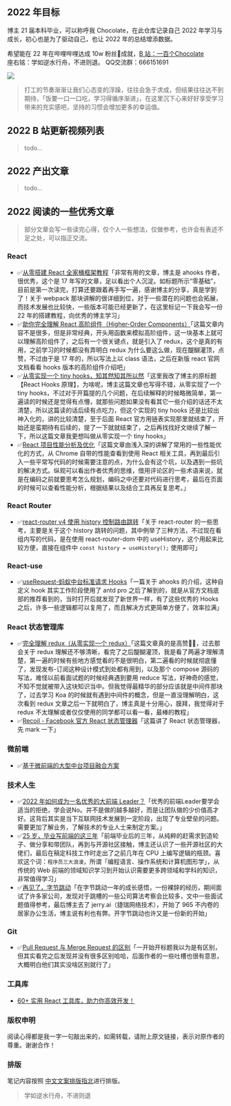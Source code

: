 ## 2022 年目标


博主 21 届本科毕业，可以称呼我 Chocolate，在此仓库记录自己 2022 年学习与成长，初心也是为了驱动自己，也让 2022 年的总结增添数据。


希望能在 22 年在哔哩哔哩达成 10w 粉丝:100:成就，<a href="https://space.bilibili.com/351534170">B 站：一百个Chocolate</a><br/>座右铭：学如逆水行舟，不进则退。 QQ交流群：666151691

<a href="https://space.bilibili.com/351534170"><img src="https://img.shields.io/badge/dynamic/json?labelColor=FE7398&logo=bilibili&logoColor=white&label=bilibili%20fans&color=00aeec&query=%24.data.totalSubs&url=https%3A%2F%2Fapi.spencerwoo.com%2Fsubstats%2F%3Fsource%3Dbilibili%26queryKey%3D351534170" /></a>



> 打工的节奏渐渐让我们心态变的浮躁，往往会急于求成，但结果往往达不到期待，「饭要一口一口吃，学习得循序渐进」，在这里沉下心来好好享受学习带来的充实感吧，坚持的习惯会增加更多的幸运值。

## 2022 B 站更新视频列表

> todo...



## 2022 产出文章

> todo...

## 2022 阅读的一些优秀文章

> 部分文章会写一些读完心得，仅个人一些想法，仅做参考，也许会有表述不足之处，可以指正交流。


### React

- :white_check_mark:[从零搭建 React 全家桶框架教程](https://github.com/brickspert/blog/issues/1)「非常有用的文章，博主是 ahooks 作者，很优秀，这个是 17 年写的文章，足以看出个人沉淀。如标题所示“零基础”，目前是第一次读完，打算还要跟着再手写一遍，感谢博主的分享，真是学到了！关于 webpack 那块讲解的很详细到位，对于一些潜在的问题也会拓展，而技术发展也比较快，一些版本可能已经更新了，在这里标记一下我会写一份 22 年的搭建教程，向优秀的博主学习」
- :white_check_mark:[助你完全理解 React 高阶组件（Higher-Order Components）](https://github.com/brickspert/blog/issues/2)「这篇文章内容不是很多，但是非常经典，开头用函数来模拟高阶组件，这一块基本上就可以理解高阶组件了，之后有一个很关键点，就是引入了 redux，这个是真的有用，之前学习的时候都没有弄明白 redux 为什么要这么做，现在醍醐灌顶，点赞，不过由于是 17 年的，所以写法上以 class 语法，之后在新版 react 官网文档看看 hooks 版本的高阶组件介绍吧」
- :white_check_mark:[从零实现一个 tiny hooks，知其然知其所以然](https://github.com/brickspert/blog/issues/26)「这里我改了博主的原标题【React Hooks 原理】，为啥呢，博主这篇文章也写得不错，从零实现了一个 tiny hooks，不过对于开篇提的几个问题，在后续解释的时候略微简单，第一遍读的时候还是觉得有点懵，就那些问题如果没有看其它一些介绍的话还不太清楚，所以这篇读的话后续有点吃力，但这个实现的 tiny hooks 还是比较出神入化的，讲的比较清楚，至于后面 React 官方用链表实现那里就结束了，开始还是蛮期待有后续的，提了一下就就结束了，之后再找找好文继续了解一下，所以这篇文章我更想叫做从零实现一个 tiny hooks」
- :white_check_mark:[React 项目性能分析及优化](https://github.com/brickspert/blog/issues/36)「这篇文章由浅入深的讲解了常用的一些性能优化的方式，从 Chrome 自带的性能查看到使用 React 相关工具，再到最后引入一些平常写代码的时候需要注意的点，为什么会有这个坑，以及遇到一些坑的解决方式。纵观可以看出作者优秀的思维，借用评论区的一些术语来说，就是在编码之前就要思考怎么规划，编码之中还要对代码进行思考，最后在页面的时候可以查看性能分析，根据结果以及结合工具再反复思考。」

### React Router

- :white_check_mark:[react-router v4 使用 history 控制路由跳转](https://github.com/brickspert/blog/issues/3)「关于 react-router 的一些思考，主要是关于这个 history 跳转的问题，其中例举了三种方法，不过现在看组内写的代码，是在使用 react-router-dom 中的 useHistory，这个用起来比较方便，直接在组件中 `const history = useHistory();` 使用即可」

### React-use

- :white_check_mark:[useRequest-蚂蚁中台标准请求 Hooks](https://github.com/brickspert/blog/issues/35)「一篇关于 ahooks 的介绍，这种自定义 hook 其实工作阶段使用了 antd pro 之后了解到的，就是从官方文档底部的推荐看到的，当时打开后就发现了新世界一样，有了这些优秀的 Hooks 之后，许多一些逻辑都可以复用了，而且解决方式更简单方便了，效率拉满」


### React 状态管理库

- :white_check_mark:[完全理解 redux（从零实现一个 redux）](https://github.com/brickspert/blog/issues/22)「这篇文章真的是高赞👍🏻，过去那会关于 redux 理解还不够清晰，看完了之后醍醐灌顶，我是看了两遍才理解清楚，第一遍的时候有些地方感觉看的不是很明白，第二遍看的时候就彻底懂了，发现发布-订阅这种设计模式到处都有用到，以及那个 compose 源码的写法，难怪以前看面试题的时候经典遇到要用 reduce 写法，好神奇的感觉，不知不觉就被带入这块知识当中。但我觉得最精华的部分应该就是中间件那块了，过去学习 Koa 的时候就有遇到中间件的概念，但是一直没理解明白，这次看到 redux 文章之后一下就明白了，博主真是十分用心，膜拜，我觉得对于 redux 不太理解或者仅仅使用的同学都可以看一看，最棒的教程」
- :white_check_mark:[Recoil - Facebook 官方 React 状态管理器](https://github.com/brickspert/blog/issues/38)「这篇讲了 React 状态管理器，先 mark 一下」


### 微前端
- :white_check_mark:[基于微前端的大型中台项目融合方案](https://github.com/brickspert/blog/issues/41)


### 技术人生

- :white_check_mark:[2022 年如何成为一名优秀的大前端 Leader？](https://juejin.cn/post/7034419410706104356)「优秀的前端Leader要学会适当的拒绝，学会说No。并不是做的越多越好，而是让团队做的少价值高才好。这背后其实是当下互联网技术发展到一定阶段，出现了专业壁垒的问题。需要更加了解业务，了解技术的专业人士来制定方案。」
- :white_check_mark:[25 岁，毕业写前端的这三年](https://juejin.cn/post/6844903842593636360)「前端毕业后的三年，从纯粹的赶需求到造轮子、做分享和带团队，再到与开源社区接触，博主还认识了一些开源社区的大佬们，最后在稿定科技工作时走出了之前几年在 CPU 上编写逻辑的瓶颈。喜欢这个词：`程序员三大浪漫`，所谓「编程语言、操作系统和计算机图形学」，从传统的 Web 前端的领域知识学习到开始认识需要更多跨领域和学科的知识，非常值得学习」
- :white_check_mark:[再见了，字节跳动](https://juejin.cn/post/7047706117584977934)「在字节跳动一年的成长感悟，一份裸辞的经历，期间面试了许多家公司，发现对于跳槽的一些公司算法考察会比较多，文中一些面试题值得参考，最后博主去了 jerry.ai（捷瑞网络技术），开始了 965 不内卷的居家办公生活，博主说有利也有弊。开字节跳动也许又是一份新的开始」


### Git

- :white_check_mark:[Pull Request 与 Merge Request 的区别](https://github.com/brickspert/blog/issues/37)「一开始开标题我以为是有区别，但其实看完之后发现并没有很多区别哈哈，后面作者的一些吐槽也很有意思，大概明白他们其实没啥区别就行了」


### 工具库

- [60+ 实用 React 工具库，助力你高效开发！](https://juejin.cn/post/7036162494573838367)


### 版权申明

阅读心得都是我一字一句敲出来的，如需转载，请附上原文链接，表示对原作者的尊重。谢谢合作！

### 排版

笔记内容按照 <a href="https://mazhuang.org/wiki/chinese-copywriting-guidelines/">中文文案排版指北</a>进行排版。


> 学如逆水行舟，不进则退
